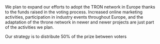 We plan to expand our efforts to adopt the TRON network in Europe thanks to the funds raised in the voting process. Increased online marketing activities, participation in industry events throughout Europe, and the adaptation of the throne network in newer and newer projects are just part of the activities we plan.

Our strategy is to distribute 50% of the prize between voters
